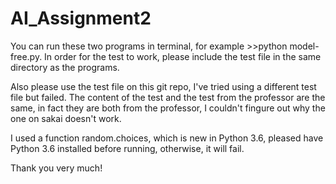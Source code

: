 # AI_Assignment2

You can run these two programs in terminal, for example >>python model-free.py. 
In order for the test to work, please include the test file in the same directory as the programs. 

Also please use the test file on this git repo, I've tried using a different test file but failed. The content of the test and the test from the professor are the same, in fact they are both from the professor, I couldn't fingure out why the one on sakai doesn't work. 

I used a function random.choices, which is new in Python 3.6, pleased have Python 3.6 installed before running, otherwise, it will fail. 

Thank you very much!
